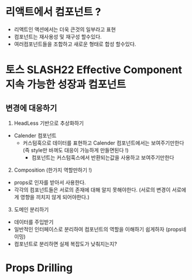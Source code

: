 # 리액트에서 컴포넌트 ?

- 리액트인 액션에서는 더욱 큰것의 일부라고 표현
- 컴포넌트는 재사용성 및 재구성 할수있다.
- 여러컴포넌트들을 조합하고 새로운 형태로 합성 할수있다.

# 토스 SLASH22 Effective Component 지속 가능한 성장과 컴포넌트

## 변경에 대응하기

1. HeadLess 기반으로 추상화하기

- Calender 컴포넌트
  - 커스텀훅으로 데이터를 표현하고 Calender 컴포넌트에서는 보여주기만한다 (즉 style만 바껴도 대응이 가능하게 만들면된다 !)
    - 컴포넌트는 커스텀훅스에서 반환되는값을 사용하고 보여주기만한다

2. Composition (한가지 역할만하기 !)

- props로 인자를 받아서 사용한다.
- 각각의 컴포넌트들은 서로의 존재에 대해 알지 못해야한다. (서로의 변경이 서로에게 영향을 끼치지 않게 되어야한다.)

3. 도메인 분리하기

- 데이터를 주입받기
- 일반적인 인터페이스로 분리하여 컴포넌트의 역할을 이해하기 쉽게하자 (props네이밍)
- 컴포넌트로 분리하면 실제 복잡도가 낮춰지는지?

# Props Drilling
